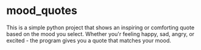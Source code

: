 # mood_quotes
This is a simple python project that shows an inspiring or comforting quote based on the mood you select. Whether you'r feeling happy, sad, angry, or excited - the program gives you a quote that matches your mood.
